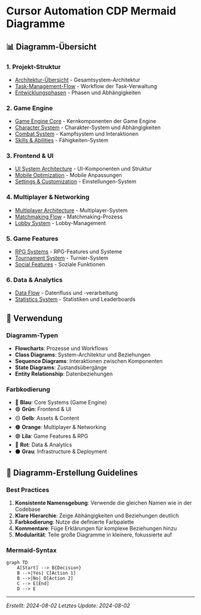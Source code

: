 # Cursor Automation CDP Mermaid Diagramme

## 📊 **Diagramm-Übersicht**

### **1. Projekt-Struktur**
- [Architektur-Übersicht](architecture-overview.md) - Gesamtsystem-Architektur
- [Task-Management-Flow](task-management-flow.md) - Workflow der Task-Verwaltung
- [Entwicklungsphasen](development-phases.md) - Phasen und Abhängigkeiten

### **2. Game Engine**
- [Game Engine Core](game-engine-core.md) - Kernkomponenten der Game Engine
- [Character System](character-system.md) - Charakter-System und Abhängigkeiten
- [Combat System](combat-system.md) - Kampfsystem und Interaktionen
- [Skills & Abilities](skills-abilities.md) - Fähigkeiten-System

### **3. Frontend & UI**
- [UI System Architecture](ui-system-architecture.md) - UI-Komponenten und Struktur
- [Mobile Optimization](mobile-optimization.md) - Mobile Anpassungen
- [Settings & Customization](settings-customization.md) - Einstellungen-System

### **4. Multiplayer & Networking**
- [Multiplayer Architecture](multiplayer-architecture.md) - Multiplayer-System
- [Matchmaking Flow](matchmaking-flow.md) - Matchmaking-Prozess
- [Lobby System](lobby-system.md) - Lobby-Management

### **5. Game Features**
- [RPG Systems](rpg-systems.md) - RPG-Features und Systeme
- [Tournament System](tournament-system.md) - Turnier-System
- [Social Features](social-features.md) - Soziale Funktionen

### **6. Data & Analytics**
- [Data Flow](data-flow.md) - Datenfluss und -verarbeitung
- [Statistics System](statistics-system.md) - Statistiken und Leaderboards

## 🎯 **Verwendung**

### **Diagramm-Typen**
- **Flowcharts**: Prozesse und Workflows
- **Class Diagrams**: System-Architektur und Beziehungen
- **Sequence Diagrams**: Interaktionen zwischen Komponenten
- **State Diagrams**: Zustandsübergänge
- **Entity Relationship**: Datenbeziehungen

### **Farbkodierung**
- 🔵 **Blau**: Core Systems (Game Engine)
- 🟢 **Grün**: Frontend & UI
- 🟡 **Gelb**: Assets & Content
- 🟠 **Orange**: Multiplayer & Networking
- 🟣 **Lila**: Game Features & RPG
- 🔴 **Rot**: Data & Analytics
- ⚫ **Grau**: Infrastructure & Deployment

## 📝 **Diagramm-Erstellung Guidelines**

### **Best Practices**
1. **Konsistente Namensgebung**: Verwende die gleichen Namen wie in der Codebase
2. **Klare Hierarchie**: Zeige Abhängigkeiten und Beziehungen deutlich
3. **Farbkodierung**: Nutze die definierte Farbpalette
4. **Kommentare**: Füge Erklärungen für komplexe Beziehungen hinzu
5. **Modularität**: Teile große Diagramme in kleinere, fokussierte auf

### **Mermaid-Syntax**
```mermaid
graph TD
    A[Start] --> B{Decision}
    B -->|Yes| C[Action 1]
    B -->|No| D[Action 2]
    C --> E[End]
    D --> E
```

---
*Erstellt: 2024-08-02*
*Letztes Update: 2024-08-02* 